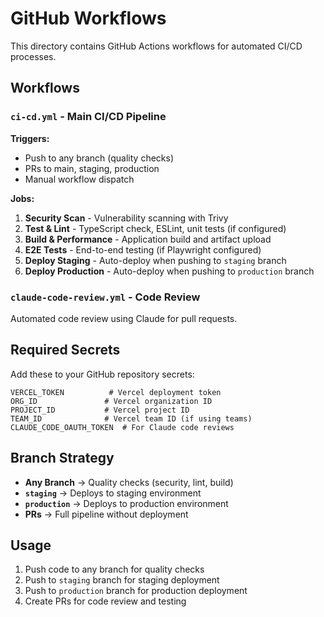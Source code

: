 # GitHub Workflows

This directory contains GitHub Actions workflows for automated CI/CD processes.

## Workflows

### `ci-cd.yml` - Main CI/CD Pipeline
**Triggers:**
- Push to any branch (quality checks)
- PRs to main, staging, production
- Manual workflow dispatch

**Jobs:**
1. **Security Scan** - Vulnerability scanning with Trivy
2. **Test & Lint** - TypeScript check, ESLint, unit tests (if configured)
3. **Build & Performance** - Application build and artifact upload
4. **E2E Tests** - End-to-end testing (if Playwright configured)
5. **Deploy Staging** - Auto-deploy when pushing to `staging` branch
6. **Deploy Production** - Auto-deploy when pushing to `production` branch

### `claude-code-review.yml` - Code Review
Automated code review using Claude for pull requests.

## Required Secrets

Add these to your GitHub repository secrets:

```
VERCEL_TOKEN          # Vercel deployment token
ORG_ID               # Vercel organization ID  
PROJECT_ID           # Vercel project ID
TEAM_ID              # Vercel team ID (if using teams)
CLAUDE_CODE_OAUTH_TOKEN  # For Claude code reviews
```

## Branch Strategy

- **Any Branch** → Quality checks (security, lint, build)
- **`staging`** → Deploys to staging environment
- **`production`** → Deploys to production environment
- **PRs** → Full pipeline without deployment

## Usage

1. Push code to any branch for quality checks
2. Push to `staging` branch for staging deployment
3. Push to `production` branch for production deployment
4. Create PRs for code review and testing